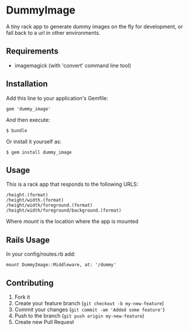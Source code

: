 # DummyImage

A tiny rack app to generate dummy images on the fly for development, or fall back to a url in other environments.

## Requirements

* imagemagick (with 'convert' command line tool)

## Installation

Add this line to your application's Gemfile:

    gem 'dummy_image'

And then execute:

    $ bundle

Or install it yourself as:

    $ gem install dummy_image

## Usage

This is a rack app that responds to the following URLS:

	/height.(format)
	/height/width.(format)
	/height/width/foreground.(format)
	/height/width/foreground/background.(format)

Where *mount* is the location where the app is mounted

## Rails Usage

In your config/routes.rb add:

	mount DummyImage::Middleware, at: '/dummy'

## Contributing

1. Fork it
2. Create your feature branch (`git checkout -b my-new-feature`)
3. Commit your changes (`git commit -am 'Added some feature'`)
4. Push to the branch (`git push origin my-new-feature`)
5. Create new Pull Request
